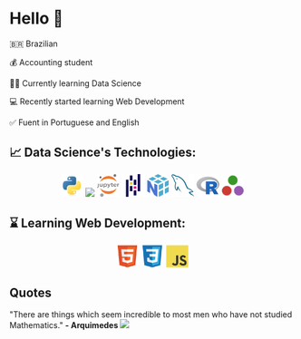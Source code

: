 <h1>Hello 👋 </h1>
<p>🇧🇷 Brazilian</p>
<p>💰 Accounting student</p>
<p>👨‍🔬 Currently learning Data Science</p>
<p>💻 Recently started learning Web Development</p>
<p>✅ Fuent in Portuguese and English</p>

<h2>📈 Data Science's Technologies:</h2>
<div align=center>
<img width=40 src="https://raw.githubusercontent.com/devicons/devicon/55609aa5bd817ff167afce0d965585c92040787a/icons/python/python-original.svg">
<img width=60 src=https://github.com/JoaoPereira05/JoaoPereira05/assets/128620267/def6be8b-7260-42fd-b747-a9680ef76075>
<img width=40 src="https://raw.githubusercontent.com/devicons/devicon/55609aa5bd817ff167afce0d965585c92040787a/icons/jupyter/jupyter-original-wordmark.svg">
<img width=40 src="https://raw.githubusercontent.com/devicons/devicon/55609aa5bd817ff167afce0d965585c92040787a/icons/pandas/pandas-original.svg">
<img width=40 src="https://raw.githubusercontent.com/devicons/devicon/55609aa5bd817ff167afce0d965585c92040787a/icons/numpy/numpy-original.svg">
<img width=40 src="https://raw.githubusercontent.com/devicons/devicon/55609aa5bd817ff167afce0d965585c92040787a/icons/mysql/mysql-original.svg">
<img width=40 src="https://raw.githubusercontent.com/devicons/devicon/55609aa5bd817ff167afce0d965585c92040787a/icons/r/r-original.svg">
<img width=40 src="https://raw.githubusercontent.com/devicons/devicon/55609aa5bd817ff167afce0d965585c92040787a/icons/julia/julia-original.svg">
</div>

<h2>⌛ Learning Web Development:</h2>
<div align=center>
<img width=40 src="https://raw.githubusercontent.com/devicons/devicon/55609aa5bd817ff167afce0d965585c92040787a/icons/html5/html5-original.svg">
<img width=40 src="https://raw.githubusercontent.com/devicons/devicon/55609aa5bd817ff167afce0d965585c92040787a/icons/css3/css3-original.svg">
<img width=40 src="https://raw.githubusercontent.com/devicons/devicon/55609aa5bd817ff167afce0d965585c92040787a/icons/javascript/javascript-original.svg">
</div>

<h2>Quotes</h2>
<p>"There are things which seem incredible to most men who have not studied Mathematics." <strong>- Arquimedes</strong>  <img width=15 src="https://icons.veryicon.com/png/o/education-technology/education-2/basic-math.png"></p>
